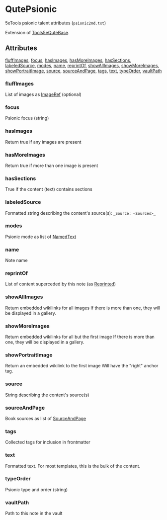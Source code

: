# QutePsionic

5eTools psionic talent attributes (`psionic2md.txt`)

Extension of [Tools5eQuteBase](Tools5eQuteBase.md).

## Attributes

[fluffImages](#fluffimages), [focus](#focus), [hasImages](#hasimages), [hasMoreImages](#hasmoreimages), [hasSections](#hassections), [labeledSource](#labeledsource), [modes](#modes), [name](#name), [reprintOf](#reprintof), [showAllImages](#showallimages), [showMoreImages](#showmoreimages), [showPortraitImage](#showportraitimage), [source](#source), [sourceAndPage](#sourceandpage), [tags](#tags), [text](#text), [typeOrder](#typeorder), [vaultPath](#vaultpath)


### fluffImages

List of images as [ImageRef](../ImageRef.md) (optional)

### focus

Psionic focus (string)

### hasImages

Return true if any images are present

### hasMoreImages

Return true if more than one image is present

### hasSections

True if the content (text) contains sections

### labeledSource

Formatted string describing the content's source(s): `_Source: <sources>_`

### modes

Psionic mode as list of [NamedText](../NamedText.md)

### name

Note name

### reprintOf

List of content superceded by this note (as [Reprinted](../Reprinted.md))

### showAllImages

Return embedded wikilinks for all images
If there is more than one, they will be displayed in a gallery.

### showMoreImages

Return embedded wikilinks for all but the first image
If there is more than one, they will be displayed in a gallery.

### showPortraitImage

Return an embedded wikilink to the first image
Will have the "right" anchor tag.

### source

String describing the content's source(s)

### sourceAndPage

Book sources as list of [SourceAndPage](../SourceAndPage.md)

### tags

Collected tags for inclusion in frontmatter

### text

Formatted text. For most templates, this is the bulk of the content.

### typeOrder

Psionic type and order (string)

### vaultPath

Path to this note in the vault
